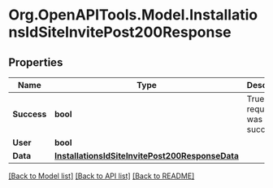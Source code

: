 # Org.OpenAPITools.Model.InstallationsIdSiteInvitePost200Response

## Properties

Name | Type | Description | Notes
------------ | ------------- | ------------- | -------------
**Success** | **bool** | True if the request was successful. | [optional] 
**User** | **bool** |  | [optional] 
**Data** | [**InstallationsIdSiteInvitePost200ResponseData**](InstallationsIdSiteInvitePost200ResponseData.md) |  | [optional] 

[[Back to Model list]](../../README.md#documentation-for-models) [[Back to API list]](../../README.md#documentation-for-api-endpoints) [[Back to README]](../../README.md)

